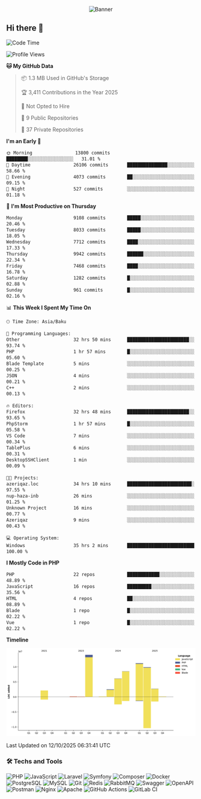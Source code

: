 <!--WALLPAPER-->
<p align='center'>
  <img src='assets/wallpapers/8.gif' alt='Banner'>
</p>
<!--/WALLPAPER-->

## Hi there 👋

<!--START_SECTION:waka-->
![Code Time](http://img.shields.io/badge/Code%20Time-442%20hrs-blue)

![Profile Views](http://img.shields.io/badge/Profile%20Views-0-blue)

**🐱 My GitHub Data** 

> 📦 1.3 MB Used in GitHub's Storage 
 > 
> 🏆 3,411 Contributions in the Year 2025
 > 
> 🚫 Not Opted to Hire
 > 
> 📜 9 Public Repositories 
 > 
> 🔑 37 Private Repositories 
 > 
**I'm an Early 🐤** 

```text
🌞 Morning                13800 commits       ████████░░░░░░░░░░░░░░░░░   31.01 % 
🌆 Daytime                26106 commits       ███████████████░░░░░░░░░░   58.66 % 
🌃 Evening                4073 commits        ██░░░░░░░░░░░░░░░░░░░░░░░   09.15 % 
🌙 Night                  527 commits         ░░░░░░░░░░░░░░░░░░░░░░░░░   01.18 % 
```
📅 **I'm Most Productive on Thursday** 

```text
Monday                   9108 commits        █████░░░░░░░░░░░░░░░░░░░░   20.46 % 
Tuesday                  8033 commits        █████░░░░░░░░░░░░░░░░░░░░   18.05 % 
Wednesday                7712 commits        ████░░░░░░░░░░░░░░░░░░░░░   17.33 % 
Thursday                 9942 commits        ██████░░░░░░░░░░░░░░░░░░░   22.34 % 
Friday                   7468 commits        ████░░░░░░░░░░░░░░░░░░░░░   16.78 % 
Saturday                 1282 commits        █░░░░░░░░░░░░░░░░░░░░░░░░   02.88 % 
Sunday                   961 commits         █░░░░░░░░░░░░░░░░░░░░░░░░   02.16 % 
```


📊 **This Week I Spent My Time On** 

```text
🕑︎ Time Zone: Asia/Baku

💬 Programming Languages: 
Other                    32 hrs 50 mins      ███████████████████████░░   93.74 % 
PHP                      1 hr 57 mins        █░░░░░░░░░░░░░░░░░░░░░░░░   05.60 % 
Blade Template           5 mins              ░░░░░░░░░░░░░░░░░░░░░░░░░   00.25 % 
JSON                     4 mins              ░░░░░░░░░░░░░░░░░░░░░░░░░   00.21 % 
C++                      2 mins              ░░░░░░░░░░░░░░░░░░░░░░░░░   00.13 % 

🔥 Editors: 
Firefox                  32 hrs 48 mins      ███████████████████████░░   93.65 % 
PhpStorm                 1 hr 57 mins        █░░░░░░░░░░░░░░░░░░░░░░░░   05.58 % 
VS Code                  7 mins              ░░░░░░░░░░░░░░░░░░░░░░░░░   00.34 % 
TablePlus                6 mins              ░░░░░░░░░░░░░░░░░░░░░░░░░   00.31 % 
DesktopSSHClient         1 min               ░░░░░░░░░░░░░░░░░░░░░░░░░   00.09 % 

🐱‍💻 Projects: 
azeriqaz.loc             34 hrs 10 mins      ████████████████████████░   97.55 % 
nup-haza-inb             26 mins             ░░░░░░░░░░░░░░░░░░░░░░░░░   01.25 % 
Unknown Project          16 mins             ░░░░░░░░░░░░░░░░░░░░░░░░░   00.77 % 
Azeriqaz                 9 mins              ░░░░░░░░░░░░░░░░░░░░░░░░░   00.43 % 

💻 Operating System: 
Windows                  35 hrs 2 mins       █████████████████████████   100.00 % 
```

**I Mostly Code in PHP** 

```text
PHP                      22 repos            ████████████░░░░░░░░░░░░░   48.89 % 
JavaScript               16 repos            █████████░░░░░░░░░░░░░░░░   35.56 % 
HTML                     4 repos             ██░░░░░░░░░░░░░░░░░░░░░░░   08.89 % 
Blade                    1 repo              █░░░░░░░░░░░░░░░░░░░░░░░░   02.22 % 
Vue                      1 repo              █░░░░░░░░░░░░░░░░░░░░░░░░   02.22 % 
```



**Timeline**

![Lines of Code chart](https://raw.githubusercontent.com/feridnesibzade/feridnesibzade/main/assets/bar_graph.png)


 Last Updated on 12/10/2025 06:31:41 UTC
<!--END_SECTION:waka-->

### 🛠️ Techs and Tools

![PHP](https://img.shields.io/badge/PHP-777BB4?style=for-the-badge&logo=php&logoColor=white)
![JavaScript](https://img.shields.io/badge/JavaScript-F7DF1E?style=for-the-badge&logo=javascript&logoColor=000)
![Laravel](https://img.shields.io/badge/Laravel-F55247?style=for-the-badge&logo=laravel&logoColor=white)
![Symfony](https://img.shields.io/badge/Symfony-000000?style=for-the-badge&logo=symfony&logoColor=white)
![Composer](https://img.shields.io/badge/Composer-885630?style=for-the-badge&logo=composer&logoColor=white)
![Docker](https://img.shields.io/badge/Docker-2496ED?style=for-the-badge&logo=docker&logoColor=white)
![PostgreSQL](https://img.shields.io/badge/PostgreSQL-4169E1?style=for-the-badge&logo=postgresql&logoColor=white)
![MySQL](https://img.shields.io/badge/MySQL-4479A1?style=for-the-badge&logo=mysql&logoColor=white)
![Git](https://img.shields.io/badge/Git-F05032?style=for-the-badge&logo=git&logoColor=white)
![Redis](https://img.shields.io/badge/Redis-DC382D?style=for-the-badge&logo=redis&logoColor=white)
![RabbitMQ](https://img.shields.io/badge/RabbitMQ-FF6600?style=for-the-badge&logo=rabbitmq&logoColor=white)
![Swagger](https://img.shields.io/badge/Swagger-85EA2D?style=for-the-badge&logo=swagger&logoColor=black)
![OpenAPI](https://img.shields.io/badge/OpenAPI-6BA539?style=for-the-badge&logo=openapiinitiative&logoColor=white)
![Postman](https://img.shields.io/badge/Postman-FF6C37?style=for-the-badge&logo=postman&logoColor=white)
![Nginx](https://img.shields.io/badge/Nginx-009639?style=for-the-badge&logo=nginx&logoColor=white)
![Apache](https://img.shields.io/badge/Apache-D22128?style=for-the-badge&logo=apache&logoColor=white)
![GitHub Actions](https://img.shields.io/badge/GitHub%20Actions-2088FF?style=for-the-badge&logo=githubactions&logoColor=white)
![GitLab CI](https://img.shields.io/badge/GitLab%20CI-FC6D26?style=for-the-badge&logo=gitlab&logoColor=white)

